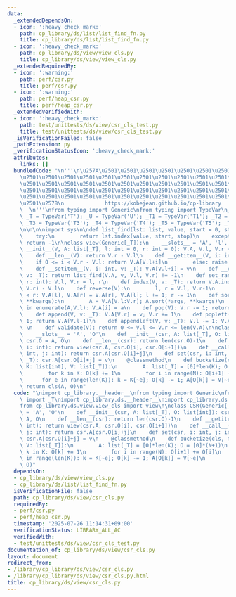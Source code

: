 ```yaml
---
data:
  _extendedDependsOn:
  - icon: ':heavy_check_mark:'
    path: cp_library/ds/list/list_find_fn.py
    title: cp_library/ds/list/list_find_fn.py
  - icon: ':heavy_check_mark:'
    path: cp_library/ds/view/view_cls.py
    title: cp_library/ds/view/view_cls.py
  _extendedRequiredBy:
  - icon: ':warning:'
    path: perf/csr.py
    title: perf/csr.py
  - icon: ':warning:'
    path: perf/heap_csr.py
    title: perf/heap_csr.py
  _extendedVerifiedWith:
  - icon: ':heavy_check_mark:'
    path: test/unittests/ds/view/csr_cls_test.py
    title: test/unittests/ds/view/csr_cls_test.py
  _isVerificationFailed: false
  _pathExtension: py
  _verificationStatusIcon: ':heavy_check_mark:'
  attributes:
    links: []
  bundledCode: "\n'''\n\u257A\u2501\u2501\u2501\u2501\u2501\u2501\u2501\u2501\u2501\
    \u2501\u2501\u2501\u2501\u2501\u2501\u2501\u2501\u2501\u2501\u2501\u2501\u2501\
    \u2501\u2501\u2501\u2501\u2501\u2501\u2501\u2501\u2501\u2501\u2501\u2501\u2501\
    \u2501\u2501\u2501\u2501\u2501\u2501\u2501\u2501\u2501\u2501\u2501\u2501\u2501\
    \u2501\u2501\u2501\u2501\u2501\u2501\u2501\u2501\u2501\u2501\u2501\u2501\u2501\
    \u2501\u2578\n             https://kobejean.github.io/cp-library             \
    \  \n'''\nfrom typing import Generic\nfrom typing import TypeVar\n_S = TypeVar('S');\
    \ _T = TypeVar('T'); _U = TypeVar('U'); _T1 = TypeVar('T1'); _T2 = TypeVar('T2');\
    \ _T3 = TypeVar('T3'); _T4 = TypeVar('T4'); _T5 = TypeVar('T5'); _T6 = TypeVar('T6')\n\
    \n\n\n\nimport sys\n\ndef list_find(lst: list, value, start = 0, stop = sys.maxsize):\n\
    \    try:\n        return lst.index(value, start, stop)\n    except:\n       \
    \ return -1\n\nclass view(Generic[_T]):\n    __slots__ = 'A', 'l', 'r'\n    def\
    \ __init__(V, A: list[_T], l: int = 0, r: int = 0): V.A, V.l, V.r = A, l, r\n\
    \    def __len__(V): return V.r - V.l\n    def __getitem__(V, i: int): \n    \
    \    if 0 <= i < V.r - V.l: return V.A[V.l+i]\n        else: raise IndexError\n\
    \    def __setitem__(V, i: int, v: _T): V.A[V.l+i] = v\n    def __contains__(V,\
    \ v: _T): return list_find(V.A, v, V.l, V.r) != -1\n    def set_range(V, l: int,\
    \ r: int): V.l, V.r = l, r\n    def index(V, v: _T): return V.A.index(v, V.l,\
    \ V.r) - V.l\n    def reverse(V):\n        l, r = V.l, V.r-1\n        while l\
    \ < r: V.A[l], V.A[r] = V.A[r], V.A[l]; l += 1; r -= 1\n    def sort(V, /, *args,\
    \ **kwargs):\n        A = V.A[V.l:V.r]; A.sort(*args, **kwargs)\n        for i,a\
    \ in enumerate(A,V.l): V.A[i] = a\n    def pop(V): V.r -= 1; return V.A[V.r]\n\
    \    def append(V, v: _T): V.A[V.r] = v; V.r += 1\n    def popleft(V): V.l +=\
    \ 1; return V.A[V.l-1]\n    def appendleft(V, v: _T): V.l -= 1; V.A[V.l] = v;\
    \ \n    def validate(V): return 0 <= V.l <= V.r <= len(V.A)\n\nclass CSR(Generic[_T]):\n\
    \    __slots__ = 'A', 'O'\n    def __init__(csr, A: list[_T], O: list[int]): csr.A,\
    \ csr.O = A, O\n    def __len__(csr): return len(csr.O)-1\n    def __getitem__(csr,\
    \ i: int): return view(csr.A, csr.O[i], csr.O[i+1])\n    def __call__(csr, i:\
    \ int, j: int): return csr.A[csr.O[i]+j]\n    def set(csr, i: int, j: int, v:\
    \ _T): csr.A[csr.O[i]+j] = v\n    @classmethod\n    def bucketize(cls, N: int,\
    \ K: list[int], V: list[_T]):\n        A: list[_T] = [0]*len(K); O = [0]*(N+1)\n\
    \        for k in K: O[k] += 1\n        for i in range(N): O[i+1] += O[i]\n  \
    \      for e in range(len(K)): k = K[~e]; O[k] -= 1; A[O[k]] = V[~e]\n       \
    \ return cls(A, O)\n"
  code: "\nimport cp_library.__header__\nfrom typing import Generic\nfrom cp_library.misc.typing\
    \ import _T\nimport cp_library.ds.__header__\nimport cp_library.ds.view.__header__\n\
    from cp_library.ds.view.view_cls import view\n\nclass CSR(Generic[_T]):\n    __slots__\
    \ = 'A', 'O'\n    def __init__(csr, A: list[_T], O: list[int]): csr.A, csr.O =\
    \ A, O\n    def __len__(csr): return len(csr.O)-1\n    def __getitem__(csr, i:\
    \ int): return view(csr.A, csr.O[i], csr.O[i+1])\n    def __call__(csr, i: int,\
    \ j: int): return csr.A[csr.O[i]+j]\n    def set(csr, i: int, j: int, v: _T):\
    \ csr.A[csr.O[i]+j] = v\n    @classmethod\n    def bucketize(cls, N: int, K: list[int],\
    \ V: list[_T]):\n        A: list[_T] = [0]*len(K); O = [0]*(N+1)\n        for\
    \ k in K: O[k] += 1\n        for i in range(N): O[i+1] += O[i]\n        for e\
    \ in range(len(K)): k = K[~e]; O[k] -= 1; A[O[k]] = V[~e]\n        return cls(A,\
    \ O)"
  dependsOn:
  - cp_library/ds/view/view_cls.py
  - cp_library/ds/list/list_find_fn.py
  isVerificationFile: false
  path: cp_library/ds/view/csr_cls.py
  requiredBy:
  - perf/csr.py
  - perf/heap_csr.py
  timestamp: '2025-07-26 11:14:31+09:00'
  verificationStatus: LIBRARY_ALL_AC
  verifiedWith:
  - test/unittests/ds/view/csr_cls_test.py
documentation_of: cp_library/ds/view/csr_cls.py
layout: document
redirect_from:
- /library/cp_library/ds/view/csr_cls.py
- /library/cp_library/ds/view/csr_cls.py.html
title: cp_library/ds/view/csr_cls.py
---
```

